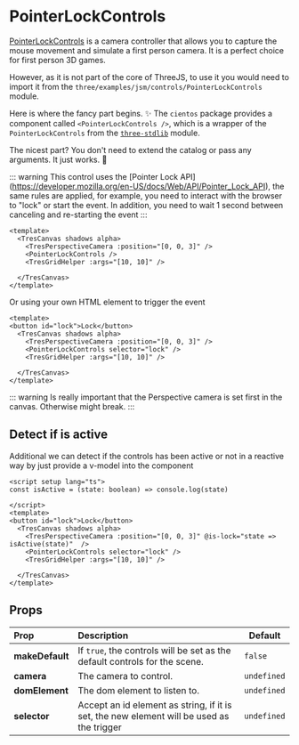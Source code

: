 # PointerLockControls

[PointerLockControls](https://threejs.org/docs/index.html?q=pointe#examples/en/controls/PointerLockControls) is a camera controller that allows you to capture the mouse movement and simulate a first person camera. It is a perfect choice for first person 3D games.

However, as it is not part of the core of ThreeJS, to use it you would need to import it from the `three/examples/jsm/controls/PointerLockControls` module.

Here is where the fancy part begins. ✨
The `cientos` package provides a component called `<PointerLockControls />`, which is a wrapper of the `PointerLockControls` from the [`three-stdlib`](https://github.com/pmndrs/three-stdlib) module.

The nicest part? You don't need to extend the catalog or pass any arguments.
It just works. 💯

::: warning
This control uses the [Pointer Lock API] (https://developer.mozilla.org/en-US/docs/Web/API/Pointer_Lock_API), the same rules are applied, for example, you need to interact with the browser to "lock" or start the event.
In addition, you need to wait 1 second between canceling and re-starting the event
:::

```vue{3}
<template>
  <TresCanvas shadows alpha>
    <TresPerspectiveCamera :position="[0, 0, 3]" />
    <PointerLockControls />
    <TresGridHelper :args="[10, 10]" />

  </TresCanvas>
</template>
```

Or using your own HTML element to trigger the event

```vue{3}
<template>
<button id="lock">Lock</button>
  <TresCanvas shadows alpha>
    <TresPerspectiveCamera :position="[0, 0, 3]" />
    <PointerLockControls selector="lock" />
    <TresGridHelper :args="[10, 10]" />

  </TresCanvas>
</template>
```

::: warning
Is really important that the Perspective camera is set first in the canvas. Otherwise might break.
:::

## Detect if is active

Additional we can detect if the controls has been active or not in a reactive way by just provide a v-model into the component

```vue{3}
<script setup lang="ts">
const isActive = (state: boolean) => console.log(state)

</script>
<template>
<button id="lock">Lock</button>
  <TresCanvas shadows alpha>
    <TresPerspectiveCamera :position="[0, 0, 3]" @is-lock="state => isActive(state)"  />
    <PointerLockControls selector="lock" />
    <TresGridHelper :args="[10, 10]" />

  </TresCanvas>
</template>
```

## Props

| Prop            | Description                                                                               | Default     |
| :-------------- | :---------------------------------------------------------------------------------------- | ----------- |
| **makeDefault** | If `true`, the controls will be set as the default controls for the scene.                | `false`     |
| **camera**      | The camera to control.                                                                    | `undefined` |
| **domElement**  | The dom element to listen to.                                                             | `undefined` |
| **selector**    | Accept an id element as string, if it is set, the new element will be used as the trigger | `undefined` |

